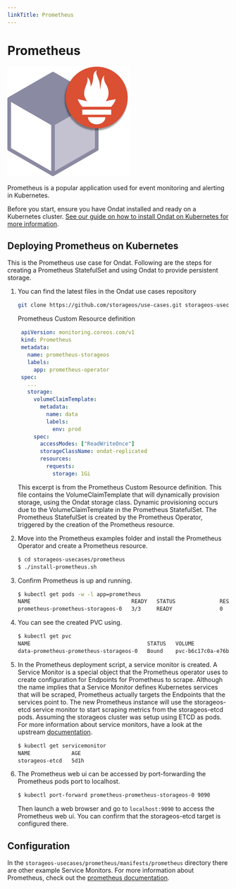 ```yaml
---
linkTitle: Prometheus
---
```


# Prometheus

![prometheuslogo](/images/docs/explore/prom.png)

Prometheus is a popular application used for event monitoring and alerting in 
Kubernetes.

Before you start, ensure you have Ondat installed and ready on a Kubernetes
cluster. [See our guide on how to install Ondat on Kubernetes for more
information](/docs/install/kubernetes).

## Deploying Prometheus on Kubernetes

This is the Prometheus use case for Ondat. Following are the steps for
creating a Prometheus StatefulSet and using Ondat to provide persistent
storage.

1. You can find the latest files in the Ondat use cases repository
   ```bash
   git clone https://github.com/storageos/use-cases.git storageos-usecases
   ```

   Prometheus Custom Resource definition
   ```yaml
    apiVersion: monitoring.coreos.com/v1
    kind: Prometheus
    metadata:
      name: prometheus-storageos
      labels:
        app: prometheus-operator
    spec:
      ...
      storage:
        volumeClaimTemplate:
          metadata:
            name: data
            labels:
              env: prod
        spec:
          accessModes: ["ReadWriteOnce"]
          storageClassName: ondat-replicated
          resources:
            requests:
              storage: 1Gi
    ```
   This excerpt is from the Prometheus Custom Resource definition. This file
   contains the VolumeClaimTemplate that will dynamically provision storage,
   using the Ondat storage class. Dynamic provisioning occurs due to the
   VolumeClaimTemplate in the Prometheus StatefulSet. The Prometheus
   StatefulSet is created by the Prometheus Operator, triggered by the creation
   of the Prometheus resource.

1. Move into the Prometheus examples folder and install the Prometheus Operator
   and create a Prometheus resource.

   ```bash
   $ cd storageos-usecases/prometheus
   $ ./install-prometheus.sh
   ```

1. Confirm Prometheus is up and running.

   ```bash
   $ kubectl get pods -w -l app=prometheus
   NAME                                READY   STATUS              RESTARTS   AGE
   prometheus-prometheus-storageos-0   3/3     READY               0          1m
   ```

1. You can see the created PVC using.
    ```bash
    $ kubectl get pvc
    NAME                                     STATUS   VOLUME                                     CAPACITY   ACCESS MODES   STORAGECLASS           AGE
    data-prometheus-prometheus-storageos-0   Bound    pvc-b6c17c0a-e76b-4a0b-8fc6-46c0e1629210   1Gi        RWO            ondat-replicated   65m
    ```

1. In the Prometheus deployment script, a service monitor is created. A Service
   Monitor is a special object that the Prometheus operator uses to create
   configuration for Endpoints for Prometheus to scrape. Although the name
   implies that a Service Monitor defines Kubernetes services that will be
   scraped, Prometheus actually targets the Endpoints that the services point
   to. The new Prometheus instance will use the storageos-etcd service monitor
   to start scraping metrics from the storageos-etcd pods. Assuming the
   storageos cluster was setup using ETCD as pods. For more information about
   service monitors, have a look at the upstream
   [documentation](https://coreos.com/operators/prometheus/docs/latest/user-guides/getting-started.html).
    ```bash
    $ kubectl get servicemonitor                       
    NAME             AGE
    storageos-etcd   5d1h
    ```

1. The Prometheus web ui can be accessed by port-forwarding the Prometheus pods
   port to localhost.
   ```bash
   $ kubectl port-forward prometheus-prometheus-storageos-0 9090
   ```
   Then launch a web browser and go to `localhost:9090` to access the
   Prometheus web ui. You can confirm that the storageos-etcd target is
   configured there.

## Configuration

In the `storageos-usecases/prometheus/manifests/prometheus` directory there are
other example Service Monitors. For more information about Prometheus,
check out the [prometheus documentation](https://prometheus.io/docs/).
